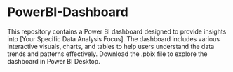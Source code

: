 # PowerBI-Dashboard
This repository contains a Power BI dashboard designed to provide insights into [Your Specific Data Analysis Focus]. The dashboard includes various interactive visuals, charts, and tables to help users understand the data trends and patterns effectively. Download the .pbix file to explore the dashboard in Power BI Desktop.
